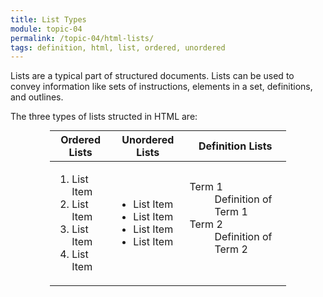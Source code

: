 ```yaml
---
title: List Types
module: topic-04
permalink: /topic-04/html-lists/
tags: definition, html, list, ordered, unordered
---
```


<div class="divider-heading"></div>

Lists are a typical part of structured documents. Lists can be used to convey information like sets of instructions, elements in a set, definitions, and outlines.

The three types of lists structed in HTML are:


<table style="width: 75%; margin: auto;">
  <thead>
    <th>Ordered Lists</th>
    <th>Unordered Lists</th>
    <th>Definition Lists</th>
  </thead>
  <tbody>
    <tr>
      <td style="border: none;">
        <ol type="1">
          <li>List Item</li>
          <li>List Item</li>
          <li>List Item</li>
          <li>List Item</li>
        </ol>
      </td>
      <td style="border: none;">
        <ul type="A">
          <li>List Item</li>
          <li>List Item</li>
          <li>List Item</li>
          <li>List Item</li>
        </ul>
      </td><td style="border: none;">
        <dl>
          <dt>Term 1</dt>
            <dd>Definition of Term 1</dd>
          <dt>Term 2</dt>
            <dd>Definition of Term 2</dd>
        </dl>
      </td>
    </tr>
  </tbody>
</table>

